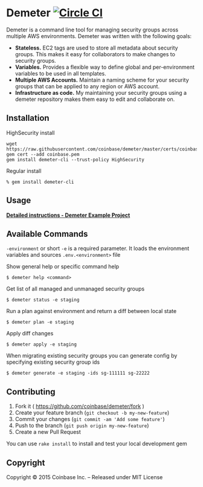 # Demeter [![Circle CI](https://circleci.com/gh/coinbase/demeter.svg?style=svg)](https://circleci.com/gh/coinbase/demeter)

Demeter is a command line tool for managing security groups across multiple AWS environments. Demeter was written with the following goals:
*  __Stateless.__  EC2 tags are used to store all metadata about security groups.  This makes it easy for collaborators to make changes to security groups.
*  __Variables.__  Provides a flexible way to define global and per-environment variables to be used in all templates.
*  __Multiple AWS Accounts.__  Maintain a naming scheme for your security groups that can be applied to any region or AWS account.
*  __Infrastructure as code.__  My maintaining your security groups using a demeter repository makes them easy to edit and collaborate on.

## Installation

HighSecurity install
```shell
wget https://raw.githubusercontent.com/coinbase/demeter/master/certs/coinbase.pem
gem cert --add coinbase.pem
gem install demeter-cli --trust-policy HighSecurity
```

Regular install
```shell
% gem install demeter-cli
```

## Usage

[**Detailed instructions - Demeter Example Project**](https://github.com/coinbase/demeter-example)

## Available Commands

`-environment` or short `-e` is a required parameter. It loads the environment variables and sources `.env.<environment>` file

Show general help or specific command help
```
$ demeter help <command>
```

Get list of all managed and unmanaged security groups
```
$ demeter status -e staging
```

Run a plan against environment and return a diff between local state
```
$ demeter plan -e staging
```

Apply diff changes
```
$ demeter apply -e staging
```

When migrating existing security groups you can generate config by specifying existing security group ids
```
$ demeter generate -e staging -ids sg-111111 sg-22222
```

## Contributing

1. Fork it ( https://github.com/coinbase/demeter/fork )
2. Create your feature branch (`git checkout -b my-new-feature`)
3. Commit your changes (`git commit -am 'Add some feature'`)
4. Push to the branch (`git push origin my-new-feature`)
5. Create a new Pull Request

You can use `rake install` to install and test your local development gem

## Copyright

Copyright © 2015 Coinbase Inc. – Released under MIT License

